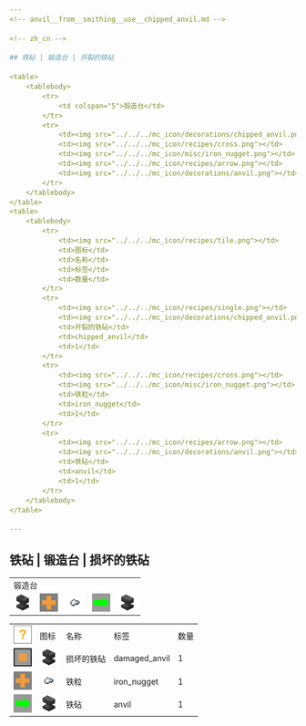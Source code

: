 ```yaml
---
<!-- anvil__from__smithing__use__chipped_anvil.md -->

<!-- zh_cn -->

## 铁砧 | 锻造台 | 开裂的铁砧

<table>
	<tablebody>
		<tr>
			<td colspan="5">锻造台</td>
		</tr>
		<tr>
			<td><img src="../../../mc_icon/decorations/chipped_anvil.png"></td>
			<td><img src="../../../mc_icon/recipes/cross.png"></td>
			<td><img src="../../../mc_icon/misc/iron_nugget.png"></td>
			<td><img src="../../../mc_icon/recipes/arrow.png"></td>
			<td><img src="../../../mc_icon/decorations/anvil.png"></td>
		</tr>
	</tablebody>
</table>
<table>
	<tablebody>
		<tr>
			<td><img src="../../../mc_icon/recipes/tile.png"></td>
			<td>图标</td>
			<td>名称</td>
			<td>标签</td>
			<td>数量</td>
		</tr>
		<tr>
			<td><img src="../../../mc_icon/recipes/single.png"></td>
			<td><img src="../../../mc_icon/decorations/chipped_anvil.png"></td>
			<td>开裂的铁砧</td>
			<td>chipped_anvil</td>
			<td>1</td>
		</tr>
		<tr>
			<td><img src="../../../mc_icon/recipes/cross.png"></td>
			<td><img src="../../../mc_icon/misc/iron_nugget.png"></td>
			<td>铁粒</td>
			<td>iron_nugget</td>
			<td>1</td>
		</tr>
		<tr>
			<td><img src="../../../mc_icon/recipes/arrow.png"></td>
			<td><img src="../../../mc_icon/decorations/anvil.png"></td>
			<td>铁砧</td>
			<td>anvil</td>
			<td>1</td>
		</tr>
	</tablebody>
</table>

---
```

<!-- anvil__from__smithing__use__damaged_anvil.md -->

<!-- zh_cn -->

## 铁砧 | 锻造台 | 损坏的铁砧

<table>
	<tablebody>
		<tr>
			<td colspan="5">锻造台</td>
		</tr>
		<tr>
			<td><img src="../../../mc_icon/decorations/damaged_anvil.png"></td>
			<td><img src="../../../mc_icon/recipes/cross.png"></td>
			<td><img src="../../../mc_icon/misc/iron_nugget.png"></td>
			<td><img src="../../../mc_icon/recipes/arrow.png"></td>
			<td><img src="../../../mc_icon/decorations/anvil.png"></td>
		</tr>
	</tablebody>
</table>
<table>
	<tablebody>
		<tr>
			<td><img src="../../../mc_icon/recipes/tile.png"></td>
			<td>图标</td>
			<td>名称</td>
			<td>标签</td>
			<td>数量</td>
		</tr>
		<tr>
			<td><img src="../../../mc_icon/recipes/single.png"></td>
			<td><img src="../../../mc_icon/decorations/damaged_anvil.png"></td>
			<td>损坏的铁砧</td>
			<td>damaged_anvil</td>
			<td>1</td>
		</tr>
		<tr>
			<td><img src="../../../mc_icon/recipes/cross.png"></td>
			<td><img src="../../../mc_icon/misc/iron_nugget.png"></td>
			<td>铁粒</td>
			<td>iron_nugget</td>
			<td>1</td>
		</tr>
		<tr>
			<td><img src="../../../mc_icon/recipes/arrow.png"></td>
			<td><img src="../../../mc_icon/decorations/anvil.png"></td>
			<td>铁砧</td>
			<td>anvil</td>
			<td>1</td>
		</tr>
	</tablebody>
</table>

